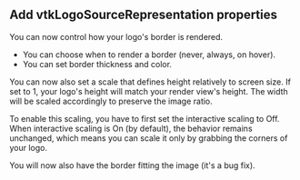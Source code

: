 ## Add vtkLogoSourceRepresentation properties

You can now control how your logo's border is rendered.
* You can choose when to render a border (never, always, on hover).
* You can set border thickness and color.

You can now also set a scale that defines height relatively to screen size.
If set to 1, your logo's height will match your render view's height. The
width will be scaled accordingly to preserve the image ratio.

To enable this scaling, you have to first set the interactive scaling to Off.
When interactive scaling is On (by default), the behavior remains unchanged,
which means you can scale it only by grabbing the corners of your logo.

You will now also have the border fitting the image (it's a bug fix).
